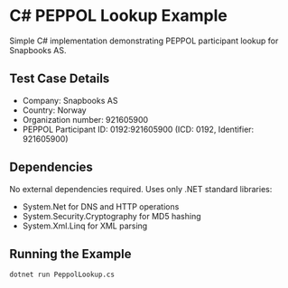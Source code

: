 # C# PEPPOL Lookup Example

Simple C# implementation demonstrating PEPPOL participant lookup for Snapbooks AS.

## Test Case Details

- Company: Snapbooks AS
- Country: Norway
- Organization number: 921605900
- PEPPOL Participant ID: 0192:921605900 (ICD: 0192, Identifier: 921605900)

## Dependencies

No external dependencies required. Uses only .NET standard libraries:
- System.Net for DNS and HTTP operations
- System.Security.Cryptography for MD5 hashing
- System.Xml.Linq for XML parsing

## Running the Example

```bash
dotnet run PeppolLookup.cs
```
